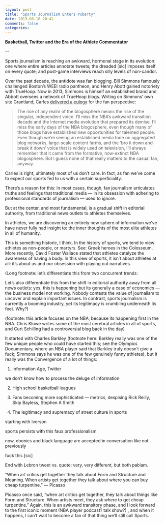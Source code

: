 ```yaml
---
layout: post
title: "Sports Journalism Enters Puberty"
date: 2013-08-18 20:42
comments: false
categories: 
---
```


__Basketball, Twitter and the Era of the Athlete Commentator__

--

Sports journalism is reaching an awkward, hormonal stage in its evolution: one where entire articles annotate tweets; the dreaded [sic] imposes itself on every quote; and post-game interviews reach silly levels of non-candor.

Over the past decade, the antidote was fan blogging. Bill Simmons famously challenged Boston’s WEEI radio pantheon, and Henry Abott gained notoriety with TrueHoop. Now in 2013, Simmons is himself an established brand and Abbott oversees a network of TrueHoop blogs. Writing on Simmons’ own site Grantland, Carles [delivered a eulogy](http://www.grantland.com/story/_/id/8602142/the-nba-transformation-internet-friendly-juggernaut) for the fan perspective:

> The rise of any realm of the blogosphere means the rise of the singular, independent voice. I’ll miss the NBA’s awkward transition decade and the Internet media evolution that prepared its demise. I’ll miss the early days of the NBA blogosphere, even though many of those blogs have established new opportunities for talented people. Even though we’re seeing an established media tone on aggregated blog networks, large-scale content farms, and the ‘bro it down and break it down’ voice that is widely used on television, I’ll always remember that it came from the formative, now-extinct NBA blogosphere. But I guess none of that really matters to the casual fan, anyway.

Carles is right; ultimately most of us don’t care. In fact, as fan we’ve come to expect our sports fed to us with a certain superficiality.

There’s a reason for this: In most cases, though, fan journalism articulates truths and feelings that traditional media  — in its obsession with adhering to professional standards of journalism — used to ignore.

But at the center, and most fundamental, is a gradual shift in editorial authority, from traditional news outlets to athletes themselves.

In athletes, we are discovering an entirely new sphere of information we’ve have never fully had insight to: the inner thoughts of the most elite athletes in all of humanity.

 This is something historic, I think. In the history of sports, we tend to view athletes as non-people, or martyrs. See: Greek heroes in the Colosseum. More recently, David Foster Wallace stated that athletes catalyze the awareness of having a body. In this view of sports, it isn’t about athletes at all: it’s about us  and our obsession with playing out narratives.

 (Long footnote: let’s differentiate this from two concurrent trends:

Let’s also differentiate this from the shift in editorial authority away from all news outlets: yes, this is happening but its generally a case of economics — the business model not working. Nobody contests the value of journalism to uncover and explain important issues. In contrast, sports journalism is currently a booming industry, yet its legitimacy is crumbling underneath its feet. Why?)

(footnote: this article focuses on the NBA, because its happening first in the NBA. Chris Kluwe writes some of the most cerebral articles in all of sports, and Curt Schilling had a controversial blog back in the day)

It started with Charles Barkley (footnote here: Barkley really was one of the few unique people who could have started this; see the Olympics Documentary, where an NBA player said that Barkley truly doesn’t give a fuck; Simmons says he was one of the few genuinely funny athletes), but it really was the Convergence of a lot of things:

 

1. Information Age, Twitter

we don’t know how to process the deluge of information

2. High school basketball leagues

3. Fans becoming more sophisticated — metrics, despising Rick Reilly, Skip Bayless, Stephen A Smith 

4. The legitimacy and supremacy of street culture in sports

starting with Iverson

sports persists with this faux professionalism

now, ebonics and black language are accepted in conversation like not previously

fuck this [sic]

 

End with Lebron tweet vs. quote: very, very different, but both pablam.

“When art critics get together they talk about Form and Structure and Meaning. When artists get together they talk about where you can buy cheap turpentine.” — Picasso

 

Picasso once said, “when art critics get together, they talk about things like Form and Structure. When artists meet, they ask where to get cheap turpentine.” Again, this is an awkward transitory phase, and I look forward to the first iconic moment (NBA player podcast? talk show?) , and when it happens, I can’t wait to become a fan of that thing we’ll still call Sports.
